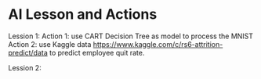 # AI Lesson and Actions

Lession 1:
    Action 1:  use CART Decision Tree as model to process the MNIST
    Action 2:  use Kaggle data https://www.kaggle.com/c/rs6-attrition-predict/data to predict employee quit rate.
    
 
Lession 2:
    